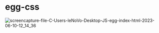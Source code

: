 # egg-css


![screencapture-file-C-Users-leNoVo-Desktop-JS-egg-index-html-2023-06-10-12_14_36](https://github.com/keyur146/egg-css/assets/130525335/d902ae15-ec57-49a3-928b-c6c65155b670)
